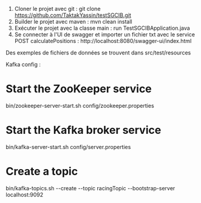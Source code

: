 1) Cloner le projet avec git : git clone https://github.com/TaktakYassin/testSGCIB.git
2) Builder le projet avec maven : mvn clean install
3) Exécuter le projet avec la classe main : run TestSGCIBApplication.java
4) Se connecter à l'UI de swagger et importer un fichier txt avec le service POST calculatePositions : http://localhost:8080/swagger-ui/index.html

Des exemples de fichiers de données se trouvent dans src/test/resources

Kafka config :
# Start the ZooKeeper service
bin/zookeeper-server-start.sh config/zookeeper.properties
# Start the Kafka broker service
bin/kafka-server-start.sh config/server.properties
# Create a topic
bin/kafka-topics.sh --create --topic racingTopic --bootstrap-server localhost:9092
